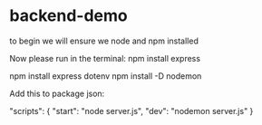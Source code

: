 # backend-demo

to begin we will ensure we node and npm installed

Now please run in the terminal:
npm install express

npm install express dotenv
npm install -D nodemon

Add this to package json:

"scripts": {
  "start": "node server.js",
  "dev": "nodemon server.js"
  }


